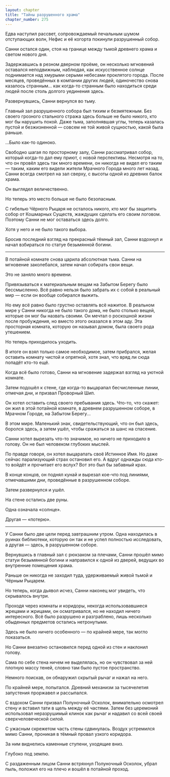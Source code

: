 ```yaml
---
layout: chapter
title: "Тайны разрушенного храма"
chapter_number: 275
---
```


Едва наступил рассвет, сопровождаемый печальным шумом отступающих волн, Нефис и её когорта покинули разрушенный собор.

Санни остался один, стоя на границе между тьмой древнего храма и светом нового дня.

Задержавшись в резном дверном проёме, он несколько мгновений оставался неподвижным, наблюдая, как искусственное солнце поднимается над хмурыми серыми небесами проклятого города. После месяцев, проведённых в компании других людей, одиночество снова казалось странным... как когда-то странным было находиться среди людей после столь долгого уединения здесь.

Развернувшись, Санни вернулся во тьму.

Главный зал разрушенного собора был тихим и безмятежным. Без своего грозного стального стража здесь больше не было никого, кто мог бы нарушить покой. Даже тьма, заполнявшая углы, теперь казалась пустой и безжизненной — совсем не той живой сущностью, какой была раньше.

...Было как-то одиноко.

Свободно шагая по просторному залу, Санни рассматривал собор, который когда-то дал ему приют, с новой перспективы. Несмотря на то, что он провёл здесь так много времени, он никогда не видел его таким — таким, каким его видели жители Мрачного Города много лет назад. Санни всегда смотрел на зал сверху, с высоты одной из древних балок храма.

Он выглядел величественно.

Но теперь это место больше не было безопасным.

С гибелью Чёрного Рыцаря не осталось никого, кто мог бы защитить собор от Кошмарных Существ, жаждущих сделать его своим логовом. Поэтому Санни не мог оставаться здесь долго.

Хотя у него и не было такого выбора.

Бросив последний взгляд на прекрасный тёмный зал, Санни вздохнул и начал взбираться по статуе безымянной богини.

***

В потайной комнате снова царила абсолютная тьма. Санни на мгновение заколебался, затем начал собирать свои вещи.

Это не заняло много времени.

Привязываться к материальным вещам на Забытом Берегу было бессмысленно. Всё равно нельзя было забрать их с собой в реальный мир — если он вообще собирался выжить.

Но ему всё равно было грустно оставлять всё нажитое. В реальном мире у Санни никогда не было такого дома, не было столько вещей, которые он мог бы назвать своими. Он мечтал о роскошной жизни после пробуждения, но вместо этого оказался в этом аду. Эта просторная комната, которую он называл домом, была своего рода утешением.

Но теперь приходилось уходить.

В итоге он взял только самое необходимое, затем прибрался, желая оставить комнату чистой и опрятной, хотя знал, что вряд ли сюда попадёт кто-то ещё.

Когда всё было готово, Санни на мгновение задержал взгляд на уютной комнате.

Затем подошёл к стене, где когда-то выцарапал бесчисленные линии, отмечая дни, и призвал Проворный Шип.

Он хотел оставить след своего пребывания здесь. Что-то, что скажет: он жил в этой потайной комнате, в древнем разрушенном соборе, в Мрачном Городе, на Забытом Берегу...

В этом мире. Маленький знак, свидетельствующий, что он был здесь, боролся здесь, а затем ушёл, чтобы сражаться за шанс на спасение.

Санни хотел вырезать что-то значимое, но ничего не приходило в голову. Он не был человеком глубоких мыслей.

По правде говоря, он хотел выцарапать своё Истинное Имя. Но даже сейчас парализующий страх остановил его. А вдруг однажды сюда кто-то войдёт и прочитает его вслух? Вот это был бы забавный крах.

В конце концов, он поднял кунай и вырезал кое-что под линиями, отмечавшими дни, проведённые в разрушенном соборе.

Затем развернулся и ушёл.

На стене остались две руны.

Одна означала «солнце».

Другая — «потерю».

***

У Санни было две цели перед завтрашним утром. Одна находилась в руинах библиотеки, которую он так и не успел полностью исследовать, а другая — здесь, в разрушенном соборе.

Вернувшись в главный зал с рюкзаком за плечами, Санни прошёл мимо статуи безымянной богини и направился к одной из дверей, ведущих во внутренние помещения храма.

Раньше он никогда не заходил туда, удерживаемый живой тьмой и Чёрным Рыцарем.

Но теперь, когда дьявол исчез, Санни наконец мог увидеть, что скрывалось внутри.

Проходя через комнаты и коридоры, некогда использовавшиеся жрецами и жрицами, он осматривался, но не находил ничего интересного. Всё было разрушено и разграблено, лишь несколько обыденных предметов остались нетронутыми.

Здесь не было ничего особенного — по крайней мере, так могло показаться.

Но Санни внезапно остановился перед одной из стен и наклонил голову.

Сама по себе стена ничем не выделялась, но он чувствовал за ней плотную массу теней, словно там было пустое пространство.

Немного поискав, он обнаружил скрытый рычаг и нажал на него.

По крайней мере, попытался. Древний механизм за тысячелетия запустения проржавел и рассыпался.

С вздохом Санни призвал Полуночный Осколок, внимательно осмотрел стену и вставил тати в щель между её частями. Затем без церемоний использовал неразрушимый клинок как рычаг и надавил со всей своей сверхчеловеческой силой.

С ужасным скрежетом часть стены сдвинулась. Воздух устремился мимо Санни, проникая в тёмный провал узкого коридора.

За ним виднелись каменные ступени, уходящие вниз.

Глубоко под землю.

С раздаженным лицом Санни встряхнул Полуночный Осколок, убрал пыль, положил его на плечо и вошёл в потайной проход.

